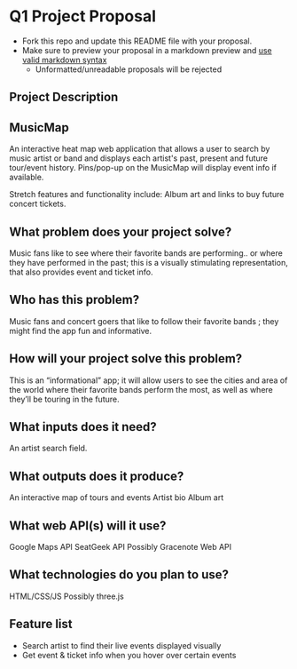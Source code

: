 # Q1 Project Proposal

* Fork this repo and update this README file with your proposal.
* Make sure to preview your proposal in a markdown preview and [use valid markdown syntax](https://help.github.com/articles/basic-writing-and-formatting-syntax/)
  * Unformatted/unreadable proposals will be rejected

## Project Description

## MusicMap

An interactive heat map web application that allows a user to search by music artist or band and displays each artist's past, present and future tour/event history. Pins/pop-up on the MusicMap will display event info if available.

Stretch features and functionality include:
Album art and links to buy future concert tickets.

## What problem does your project solve?

Music fans like to see where their favorite bands are performing.. or where they have performed in the past; this is a visually stimulating representation, that also provides event and ticket info.

## Who has this problem?
Music fans and concert goers that like to follow their favorite bands ; they might find the app fun and informative.

## How will your project solve this problem?
This is an “informational” app; it will allow users to see the cities and area of the world where their favorite bands perform the most, as well as where they’ll be touring in the future.


## What inputs does it need?
An artist search field.

## What outputs does it produce?
An interactive map of tours and events
Artist bio
Album art

## What web API(s) will it use?

Google Maps API
SeatGeek API
Possibly Gracenote Web API



## What technologies do you plan to use?

HTML/CSS/JS
Possibly three.js

## Feature list
- Search artist to find their live events displayed visually
- Get event & ticket info when you hover over certain events  
